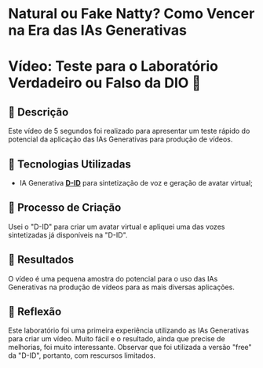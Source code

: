 # Natural ou Fake Natty? Como Vencer na Era das IAs Generativas

# Vídeo: Teste para o Laboratório Verdadeiro ou Falso da DIO 🎥

## 📒 Descrição
Este vídeo de 5 segundos foi realizado para apresentar um teste rápido do potencial da aplicação das IAs Generativas para produção de vídeos.

## 🤖 Tecnologias Utilizadas
- IA Generativa **[D-ID](https://www.d-id.com)** para sintetização de voz e geração de avatar virtual;

## 🧐 Processo de Criação
Usei o "D-ID" para criar um avatar virtual e apliquei uma das vozes sintetizadas já disponíveis na "D-ID".

## 🚀 Resultados
O vídeo é uma pequena amostra do potencial para o uso das IAs Generativas na produção de vídeos para as mais diversas aplicações.

## 💭 Reflexão
Este laboratório foi uma primeira experiência utilizando as IAs Generativas para criar um vídeo. Muito fácil e o resultado, ainda que precise de melhorias, foi muito interessante. Observar que foi utilizada a versão "free" da "D-ID", portanto, com rescursos limitados.
